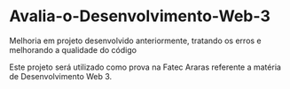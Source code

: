 # Avalia-o-Desenvolvimento-Web-3
Melhoria em projeto desenvolvido anteriormente, tratando os erros e melhorando a qualidade do código

Este projeto será utilizado como prova na Fatec Araras referente a matéria de Desenvolvimento Web 3.
